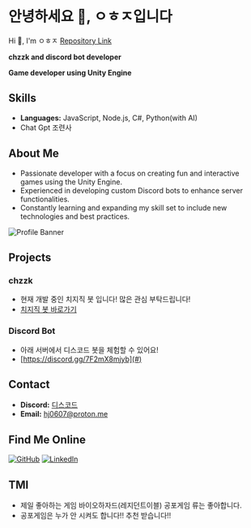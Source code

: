 # 안녕하세요 👋, ㅇㅎㅈ입니다
Hi 👋, I'm ㅇㅎㅈ
[Repository Link](#)

**chzzk and discord bot developer**

**Game developer using Unity Engine**

## Skills
- **Languages:** JavaScript, Node.js, C#, Python(with AI)
- Chat Gpt 조련사

## About Me
- Passionate developer with a focus on creating fun and interactive games using the Unity Engine.
- Experienced in developing custom Discord bots to enhance server functionalities.
- Constantly learning and expanding my skill set to include new technologies and best practices.

![Profile Banner](https://via.placeholder.com/1200x400.png?text=Welcome+to+my+GitHub)

## Projects
### chzzk
- 현재 개발 중인 치지직 봇 입니다! 많은 관심 부탁드립니다!
- [치지직 봇 바로가기](https://chzzk.naver.com/2ee5134cd4295162782a87e9ff87c3a3)

### Discord Bot
- 아래 서버에서 디스코드 봇을 체험할 수 있어요!
- [https://discord.gg/7F2mX8mjyb](#)

## Contact
- **Discord:** [디스코드](https://discord.gg/7F2mX8mjyb)
- **Email:** hj0607@proton.me

## Find Me Online
[![GitHub](https://img.shields.io/badge/GitHub-100000?style=for-the-badge&logo=github&logoColor=white)](https://github.com/in-seoul)
[![LinkedIn](https://img.shields.io/badge/LinkedIn-0077B5?style=for-the-badge&logo=linkedin&logoColor=white)](https://www.linkedin.com/in/in-seoul)

## TMI
- 제일 좋아하는 게임 바이오하자드(레지던트이블) 공포게임 류는 좋아합니다.
- 공포게임은 누가 안 시켜도 합니다!! 추천 받습니다!!
